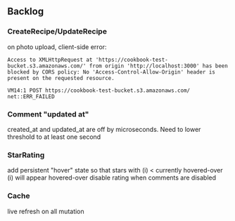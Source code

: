 ## Backlog

### CreateRecipe/UpdateRecipe

on photo upload, client-side error:

```Access to XMLHttpRequest at 'https://cookbook-test-bucket.s3.amazonaws.com/' from origin 'http://localhost:3000' has been blocked by CORS policy: No 'Access-Control-Allow-Origin' header is present on the requested resource.```

```VM14:1 POST https://cookbook-test-bucket.s3.amazonaws.com/ net::ERR_FAILED```

### Comment "updated at"

created_at and updated_at are off by microseconds. Need to lower threshold to at least one second

### StarRating

add persistent "hover" state so that stars with (i) < currently hovered-over (i) will appear hovered-over
disable rating when comments are disabled

### Cache

live refresh on all mutation